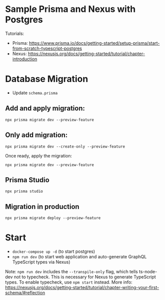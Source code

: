 # Sample Prisma and Nexus with Postgres

Tutorials:

- Prisma: https://www.prisma.io/docs/getting-started/setup-prisma/start-from-scratch-typescript-postgres
- Nexus: https://nexusjs.org/docs/getting-started/tutorial/chapter-introduction

# Database Migration

- Update `schema.prisma`

## Add and apply migration:

```
npx prisma migrate dev --preview-feature
```

## Only add migration:

```
npx prisma migrate dev --create-only --preview-feature
```

Once ready, apply the migration:

```
npx prisma migrate dev --preview-feature
```

## Prisma Studio

```
npx prisma studio
```

## Migration in production

```
npx prisma migrate deploy --preview-feature
```

# Start

- `docker-compose up -d` (to start postgres)
- `npm run dev` (to start web application and auto-generate GraphQL TypeScript types via Nexus)

Note: `npm run dev` includes the `--transpile-only` flag, which tells ts-node-dev not to typecheck. This is necessary for Nexus to generate TypeScript types. To enable typecheck, use `npm start` instead. More info: https://nexusjs.org/docs/getting-started/tutorial/chapter-writing-your-first-schema/#reflection
